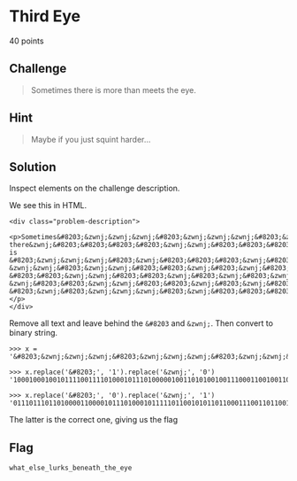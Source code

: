 # Third Eye
40 points

## Challenge 
> Sometimes​‌‌‌​‌‌‌​‌‌​ there‌​​​​‌‌​​​​‌ is ​‌‌‌​‌​​​‌​‌‌‌more ‌‌​‌‌​​‌​‌​‌‌​‌‌​​​‌‌‌​​‌‌​‌‌​​‌​‌​‌​‌‌‌‌‌​‌‌​‌‌​​​‌‌‌​‌​‌​‌‌‌​​‌​​‌‌​‌​‌‌​‌‌‌​​‌‌​‌​‌‌‌‌‌​‌‌​​​‌than ​​‌‌​​‌​‌​‌‌​‌‌meets ‌​​‌‌​​‌​‌​‌‌​​​the ​‌​‌‌‌​‌​​​‌‌​‌​​​​‌​‌‌‌‌‌​‌‌‌eye​‌​​​‌‌​‌​​​​‌‌​​‌​‌​‌​‌‌‌‌‌​‌‌​​‌​‌​‌‌‌‌​​‌​‌‌​​‌​‌.

## Hint
> Maybe if you just squint harder…

## Solution

Inspect elements on the challenge description.

We see this in HTML.

	<div class="problem-description">
		<p>Sometimes&#8203;&zwnj;&zwnj;&zwnj;&#8203;&zwnj;&zwnj;&zwnj;&#8203;&zwnj;&zwnj;&#8203; there&zwnj;&#8203;&#8203;&#8203;&#8203;&zwnj;&zwnj;&#8203;&#8203;&#8203;&#8203;&zwnj; is &#8203;&zwnj;&zwnj;&zwnj;&#8203;&zwnj;&#8203;&#8203;&#8203;&zwnj;&#8203;&zwnj;&zwnj;&zwnj;more &zwnj;&zwnj;&#8203;&zwnj;&zwnj;&#8203;&#8203;&zwnj;&#8203;&zwnj;&#8203;&zwnj;&zwnj;&#8203;&zwnj;&zwnj;&#8203;&#8203;&#8203;&zwnj;&zwnj;&zwnj;&#8203;&#8203;&zwnj;&zwnj;&#8203;&zwnj;&zwnj;&#8203;&#8203;&zwnj;&#8203;&zwnj;&#8203;&zwnj;&#8203;&zwnj;&zwnj;&zwnj;&zwnj;&zwnj;&#8203;&zwnj;&zwnj;&#8203;&zwnj;&zwnj;&#8203;&#8203;&#8203;&zwnj;&zwnj;&zwnj;&#8203;&zwnj;&#8203;&zwnj;&#8203;&zwnj;&zwnj;&zwnj;&#8203;&#8203;&zwnj;&#8203;&#8203;&zwnj;&zwnj;&#8203;&zwnj;&#8203;&zwnj;&zwnj;&#8203;&zwnj;&zwnj;&zwnj;&#8203;&#8203;&zwnj;&zwnj;&#8203;&zwnj;&#8203;&zwnj;&zwnj;&zwnj;&zwnj;&zwnj;&#8203;&zwnj;&zwnj;&#8203;&#8203;&#8203;&zwnj;than &#8203;&#8203;&zwnj;&zwnj;&#8203;&#8203;&zwnj;&#8203;&zwnj;&#8203;&zwnj;&zwnj;&#8203;&zwnj;&zwnj;meets &zwnj;&#8203;&#8203;&zwnj;&zwnj;&#8203;&#8203;&zwnj;&#8203;&zwnj;&#8203;&zwnj;&zwnj;&#8203;&#8203;&#8203;the &#8203;&zwnj;&#8203;&zwnj;&zwnj;&zwnj;&#8203;&zwnj;&#8203;&#8203;&#8203;&zwnj;&zwnj;&#8203;&zwnj;&#8203;&#8203;&#8203;&#8203;&zwnj;&#8203;&zwnj;&zwnj;&zwnj;&zwnj;&zwnj;&#8203;&zwnj;&zwnj;&zwnj;eye&#8203;&zwnj;&#8203;&#8203;&#8203;&zwnj;&zwnj;&#8203;&zwnj;&#8203;&#8203;&#8203;&#8203;&zwnj;&zwnj;&#8203;&#8203;&zwnj;&#8203;&zwnj;&#8203;&zwnj;&#8203;&zwnj;&zwnj;&zwnj;&zwnj;&zwnj;&#8203;&zwnj;&zwnj;&#8203;&#8203;&zwnj;&#8203;&zwnj;&#8203;&zwnj;&zwnj;&zwnj;&zwnj;&#8203;&#8203;&zwnj;&#8203;&zwnj;&zwnj;&#8203;&#8203;&zwnj;&#8203;&zwnj;.</p>
	</div>

Remove all text and leave behind the `&#8203` and `&zwnj;`. Then convert to binary string.

	>>> x = '&#8203;&zwnj;&zwnj;&zwnj;&#8203;&zwnj;&zwnj;&zwnj;&#8203;&zwnj;&zwnj;&#8203;&zwnj;&#8203;&#8203;&#8203;&#8203;&zwnj;&zwnj;&#8203;&#8203;&#8203;&#8203;&zwnj;&#8203;&zwnj;&zwnj;&zwnj;&#8203;&zwnj;&#8203;&#8203;&#8203;&zwnj;&#8203;&zwnj;&zwnj;&zwnj;&zwnj;&zwnj;&#8203;&zwnj;&zwnj;&#8203;&#8203;&zwnj;&#8203;&zwnj;&#8203;&zwnj;&zwnj;&#8203;&zwnj;&zwnj;&#8203;&#8203;&#8203;&zwnj;&zwnj;&zwnj;&#8203;&#8203;&zwnj;&zwnj;&#8203;&zwnj;&zwnj;&#8203;&#8203;&zwnj;&#8203;&zwnj;&#8203;&zwnj;&#8203;&zwnj;&zwnj;&zwnj;&zwnj;&zwnj;&#8203;&zwnj;&zwnj;&#8203;&zwnj;&zwnj;&#8203;&#8203;&#8203;&zwnj;&zwnj;&zwnj;&#8203;&zwnj;&#8203;&zwnj;&#8203;&zwnj;&zwnj;&zwnj;&#8203;&#8203;&zwnj;&#8203;&#8203;&zwnj;&zwnj;&#8203;&zwnj;&#8203;&zwnj;&zwnj;&#8203;&zwnj;&zwnj;&zwnj;&#8203;&#8203;&zwnj;&zwnj;&#8203;&zwnj;&#8203;&zwnj;&zwnj;&zwnj;&zwnj;&zwnj;&#8203;&zwnj;&zwnj;&#8203;&#8203;&#8203;&zwnj;&#8203;&#8203;&zwnj;&zwnj;&#8203;&#8203;&zwnj;&#8203;&zwnj;&#8203;&zwnj;&zwnj;&#8203;&zwnj;&zwnj;&zwnj;&#8203;&#8203;&zwnj;&zwnj;&#8203;&#8203;&zwnj;&#8203;&zwnj;&#8203;&zwnj;&zwnj;&#8203;&#8203;&#8203;&#8203;&zwnj;&#8203;&zwnj;&zwnj;&zwnj;&#8203;&zwnj;&#8203;&#8203;&#8203;&zwnj;&zwnj;&#8203;&zwnj;&#8203;&#8203;&#8203;&#8203;&zwnj;&#8203;&zwnj;&zwnj;&zwnj;&zwnj;&zwnj;&#8203;&zwnj;&zwnj;&zwnj;&#8203;&zwnj;&#8203;&#8203;&#8203;&zwnj;&zwnj;&#8203;&zwnj;&#8203;&#8203;&#8203;&#8203;&zwnj;&zwnj;&#8203;&#8203;&zwnj;&#8203;&zwnj;&#8203;&zwnj;&#8203;&zwnj;&zwnj;&zwnj;&zwnj;&zwnj;&#8203;&zwnj;&zwnj;&#8203;&#8203;&zwnj;&#8203;&zwnj;&#8203;&zwnj;&zwnj;&zwnj;&zwnj;&#8203;&#8203;&zwnj;&#8203;&zwnj;&zwnj;&#8203;&#8203;&zwnj;&#8203;&zwnj;'

	>>> x.replace('&#8203;', '1').replace('&zwnj;', '0')
	'10001000100101111001111010001011101000001001101010010011100011001001101010100000100100111000101010001101100101001000110010100000100111011001101010010001100110101001111010001011100101111010000010001011100101111001101010100000100110101000011010011010'

	>>> x.replace('&#8203;', '0').replace('&zwnj;', '1')
	'01110111011010000110000101110100010111110110010101101100011100110110010101011111011011000111010101110010011010110111001101011111011000100110010101101110011001010110000101110100011010000101111101110100011010000110010101011111011001010111100101100101'

The latter is the correct one, giving us the flag

## Flag

	what_else_lurks_beneath_the_eye